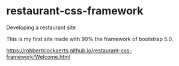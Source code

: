 # restaurant-css-framework

Developing a restaurant site



This is my first site made with 90% the framework of bootstrap 5.0.




https://robbertklockaerts.github.io/restaurant-css-framework/Welcome.html

